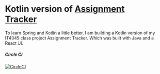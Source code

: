 # Kotlin version of [Assignment Tracker](https://github.com/jeremylshepherd/assignment_tracker)

To learn Spring and Kotlin a little better, I am building a Kotlin version of my IT4045 class project Assignment Tracker. Which was built with Java and a React UI.

##### Circle CI
[![CircleCI](https://dl.circleci.com/status-badge/img/gh/jeremylshepherd/assignment_tracker_kt/tree/master.svg?style=shield)](https://dl.circleci.com/status-badge/redirect/gh/jeremylshepherd/assignment_tracker_kt/tree/master)